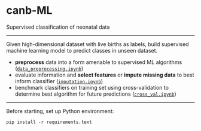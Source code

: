 # canb-ML
Supervised classification of neonatal data

---
Given high-dimensional dataset with live births as labels, build supervised machine learning model to predict classes in unseen dataset.
* __preprocess__ data into a form amenable to supervised ML algorithms ([`data_preprocessing.ipynb`](data_preprocessing.ipynb))
* evaluate information and __select features__ or __impute missing data__ to best inform classifier ([`imputation.ipynb`](imputation.ipynb))
* benchmark classifiers on training set using cross-validation to determine best algorithm for future predictions ([`cross_val.ipynb`](cross_val.ipynb))
---
Before starting, set up Python environment:
```
pip install -r requirements.text
```
